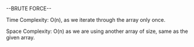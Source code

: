 --BRUTE FORCE--

Time Complexity: O(n), as we iterate through the array only once.

Space Complexity: O(n) as we are using another array of size, same as the given array.

